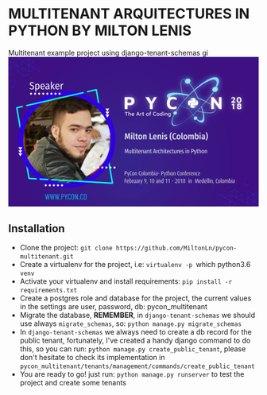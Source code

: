 # MULTITENANT ARQUITECTURES IN PYTHON BY MILTON LENIS
Multitenant example project using django-tenant-schemas
gi
![Descriptive image](pycon_milton.jpg)

## Installation

* Clone the project: `git clone https://github.com/MiltonLn/pycon-multitenant.git`
* Create a virtualenv for the project, i.e: `virtualenv -p `which python3.6` venv`
* Activate your virtualenv and install requirements: `pip install -r requirements.txt`
* Create a postgres role and database for the project, the current values in the settings are
user, password, db: pycon_multitenant
* Migrate the database, **REMEMBER**, in `django-tenant-schemas` we should use 
always `migrate_schemas`, so: `python manage.py migrate_schemas`
* In `django-tenant-schemas` we always need to create a db record for the public
tenant, fortunately, I've created a handy django command to do this, so you can run:
`python manage.py create_public_tenant`, please don't hesitate to check its implementation
in `pycon_multitenant/tenants/management/commands/create_public_tenant`
* You are ready to go! just run: `python manage.py runserver` to test the project
and create some tenants
